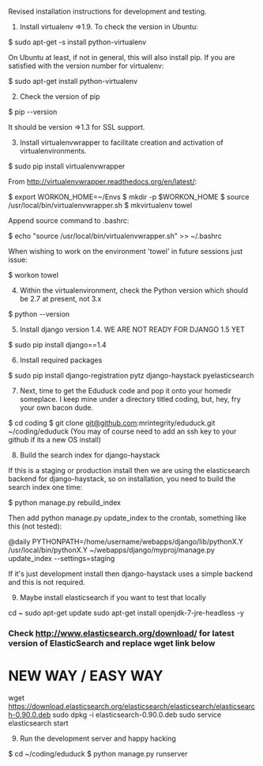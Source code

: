 Revised installation instructions for development and testing.

1. Install virtualenv =>1.9. To check the version in Ubuntu:

  $ sudo apt-get -s install python-virtualenv
  
  On Ubuntu at least, if not in general, this will also install pip. If you are satisfied with the version number for virtualenv:

  $ sudo apt-get install python-virtualenv
  
2. Check the version of pip

  $ pip --version

  It should be version =>1.3 for SSL support.

3. Install virtualenvwrapper to facilitate creation and activation of virtualenvironments.

  $ sudo pip install virtualenvwrapper

  From http://virtualenvwrapper.readthedocs.org/en/latest/:

  $ export WORKON_HOME=~/Envs
  $ mkdir -p $WORKON_HOME
  $ source /usr/local/bin/virtualenvwrapper.sh
  $ mkvirtualenv towel
 
  Append source command to .bashrc:

  $ echo "source /usr/local/bin/virtualenvwrapper.sh" >> ~/.bashrc
  
  When wishing to work on the environment 'towel' in future sessions just issue:

  $ workon towel
  
4. Within the virtualenvironment, check the Python version which should be 2.7 at present, not 3.x

  $ python --version
  
5. Install django version 1.4. WE ARE NOT READY FOR DJANGO 1.5 YET

  $ sudo pip install django==1.4
  
6. Install required packages

  $ sudo pip install django-registration pytz django-haystack pyelasticsearch

7. Next, time to get the Eduduck code and pop it onto your homedir someplace. I keep mine under a directory titled coding, but, hey, fry your own bacon dude.

  $ cd coding
  $ git clone git@github.com:mrintegrity/eduduck.git ~/coding/eduduck
  (You may of course need to add an ssh key to your github if its a new OS install)

8. Build the search index for django-haystack

If this is a staging or production install then we are using the elasticsearch backend for django-haystack, so on installation, you need to build the search index one time:
   
   $ python manage.py rebuild_index

Then add python manage.py update_index to the crontab, something like this (not tested):

   @daily PYTHONPATH=/home/username/webapps/django/lib/pythonX.Y /usr/local/bin/pythonX.Y ~/webapps/django/myproj/manage.py update_index --settings=staging

If it's just development install then django-haystack uses a simple backend and this is not required.

9. Maybe install elasticsearch if you want to test that locally

cd ~
sudo apt-get update
sudo apt-get install openjdk-7-jre-headless -y
 
 
### Check http://www.elasticsearch.org/download/ for latest version of ElasticSearch and replace wget link below
 
# NEW WAY / EASY WAY
wget https://download.elasticsearch.org/elasticsearch/elasticsearch/elasticsearch-0.90.0.deb
sudo dpkg -i elasticsearch-0.90.0.deb
sudo service elasticsearch start

9. Run the development server and happy hacking

  $ cd ~/coding/eduduck
  $ python manage.py runserver



  
  
